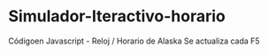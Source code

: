 # Simulador-Iteractivo-horario
Códigoen Javascript - Reloj / Horario de Alaska
Se actualiza cada F5 
